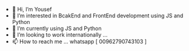 - 👋 Hi, I’m Yousef
- 👀 I’m interested in BcakEnd and FrontEnd development using JS and Python
- 🌱 I’m currently using JS and Python
- 💞️ I’m looking to work internationally ...
- 📫 How to reach me ... whatsapp [ 00962790743103 ]

<!---
Yousef-010/Yousef-010 is a ✨ special ✨ repository because its `README.md` (this file) appears on your GitHub profile.
You can click the Preview link to take a look at your changes.
--->
